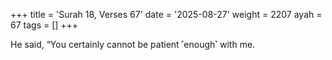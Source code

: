 +++
title = 'Surah 18, Verses 67'
date = '2025-08-27'
weight = 2207
ayah = 67
tags = []
+++

He said, “You certainly cannot be patient ˹enough˺ with me.